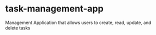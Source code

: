 # task-management-app
Management Application that allows users to create, read, update, and delete tasks
